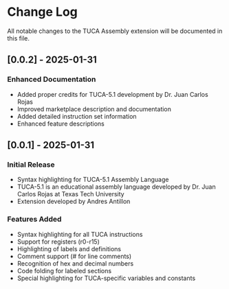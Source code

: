 # Change Log

All notable changes to the TUCA Assembly extension will be documented in this file.

## [0.0.2] - 2025-01-31

### Enhanced Documentation

- Added proper credits for TUCA-5.1 development by Dr. Juan Carlos Rojas
- Improved marketplace description and documentation
- Added detailed instruction set information
- Enhanced feature descriptions

## [0.0.1] - 2025-01-31

### Initial Release

- Syntax highlighting for TUCA-5.1 Assembly Language
- TUCA-5.1 is an educational assembly language developed by Dr. Juan Carlos Rojas at Texas Tech University
- Extension developed by Andres Antillon

### Features Added

- Syntax highlighting for all TUCA instructions
- Support for registers (r0-r15)
- Highlighting of labels and definitions
- Comment support (# for line comments)
- Recognition of hex and decimal numbers
- Code folding for labeled sections
- Special highlighting for TUCA-specific variables and constants
